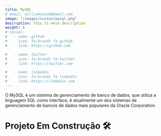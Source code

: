 ```yaml
---
title: MySQL
# email: williamjacob@email.com
image: "/images/cursos/mysql.png"
description: this is meta description
weight: 8
# social:
#   - name: github
#     icon: fa-brands fa-github
#     link: https://github.com

#   - name: twitter
#     icon: fa-brands fa-twitter
#     link: https://twitter.com

#   - name: linkedin
#     icon: fa-brands fa-linkedin
#     link: https://linkedin.com
---
```


<!-- Descrição Card -->
O MySQL é um sistema de gerenciamento de banco de dados, que utiliza a linguagem SQL como interface, é atualmente um dos sistemas de gerenciamento de bancos de dados mais populares da Oracle Corporation.

<!-- Descrição Page -->
# Projeto Em Construção 🛠️
